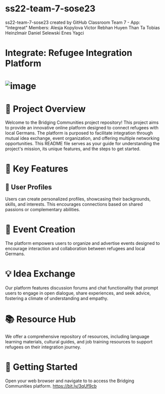 # ss22-team-7-sose23
ss22-team-7-sose23 created by GitHub Classroom
Team 7 - App: "Integreat" 
Members: 
Alesja Kopylova 
Victor Rebhan 
Huyen Than Ta 
Tobias Heinzlmair 
Daniel Selewski 
Enes Yagci 

# Integrate: Refugee Integration Platform
# ![image](https://github.com/Real-Projects-Digitalization/ss22-team-7-sose23/assets/56035923/408c83cf-57da-454d-bab7-5a88680ea2c7)


# 🎯 Project Overview
Welcome to the Bridging Communities project repository! This project aims to provide an innovative online platform designed to connect refugees with local Germans. The platform is purposed to facilitate integration through mutual idea exchange, event organization, and offering multiple networking opportunities. This README file serves as your guide for understanding the project's mission, its unique features, and the steps to get started.

# 🎁 Key Features
## 🙋 User Profiles
Users can create personalized profiles, showcasing their backgrounds, skills, and interests. This encourages connections based on shared passions or complementary abilities.

# 📅 Event Creation
The platform empowers users to organize and advertise events designed to encourage interaction and collaboration between refugees and local Germans.

# 💡 Idea Exchange
Our platform features discussion forums and chat functionality that prompt users to engage in open dialogue, share experiences, and seek advice, fostering a climate of understanding and empathy.

# 📚 Resource Hub
We offer a comprehensive repository of resources, including language learning materials, cultural guides, and job training resources to support refugees on their integration journey.

# 🚀 Getting Started
Open your web browser and navigate to  to access the Bridging Communities platform.
  https://bit.ly/3qUf9cb
